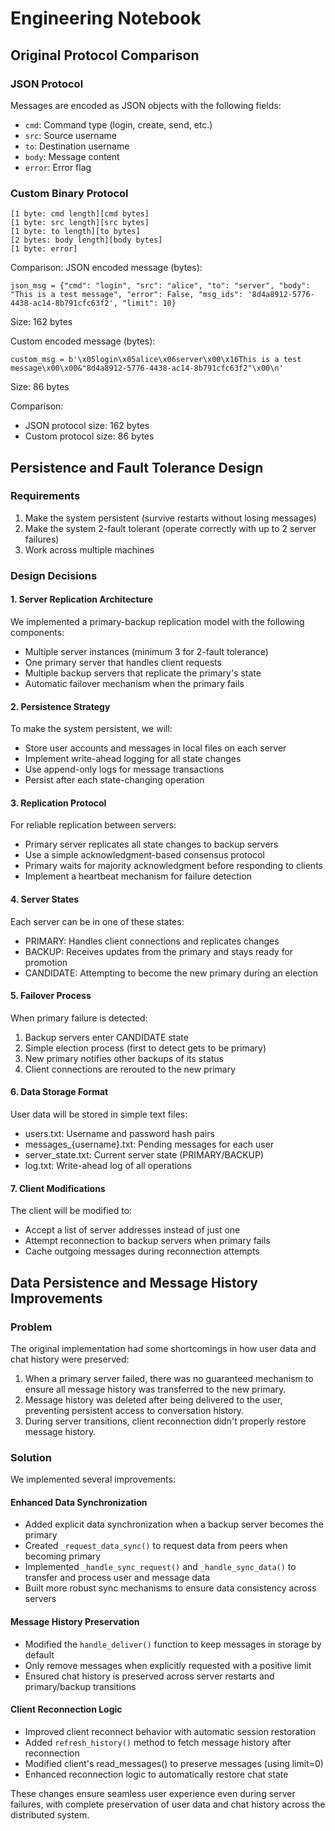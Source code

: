 # Engineering Notebook

## Original Protocol Comparison

### JSON Protocol
Messages are encoded as JSON objects with the following fields:
- `cmd`: Command type (login, create, send, etc.)
- `src`: Source username
- `to`: Destination username
- `body`: Message content
- `error`: Error flag

### Custom Binary Protocol
```
[1 byte: cmd length][cmd bytes]
[1 byte: src length][src bytes]
[1 byte: to length][to bytes]
[2 bytes: body length][body bytes]
[1 byte: error]
```

Comparison:
JSON encoded message (bytes):
```
json_msg = {"cmd": "login", "src": "alice", "to": "server", "body": "This is a test message", "error": False, "msg_ids": '8d4a8912-5776-4438-ac14-8b791cfc63f2', "limit": 10}
```
Size: 162 bytes

Custom encoded message (bytes):
```
custom_msg = b'\x05login\x05alice\x06server\x00\x16This is a test message\x00\x00&"8d4a8912-5776-4438-ac14-8b791cfc63f2"\x00\n'
```
Size: 86 bytes

Comparison:
- JSON protocol size:   162 bytes
- Custom protocol size: 86 bytes

## Persistence and Fault Tolerance Design

### Requirements
1. Make the system persistent (survive restarts without losing messages)
2. Make the system 2-fault tolerant (operate correctly with up to 2 server failures)
3. Work across multiple machines

### Design Decisions

#### 1. Server Replication Architecture
We implemented a primary-backup replication model with the following components:
- Multiple server instances (minimum 3 for 2-fault tolerance)
- One primary server that handles client requests
- Multiple backup servers that replicate the primary's state
- Automatic failover mechanism when the primary fails

#### 2. Persistence Strategy
To make the system persistent, we will:
- Store user accounts and messages in local files on each server
- Implement write-ahead logging for all state changes
- Use append-only logs for message transactions
- Persist after each state-changing operation

#### 3. Replication Protocol
For reliable replication between servers:
- Primary server replicates all state changes to backup servers
- Use a simple acknowledgment-based consensus protocol
- Primary waits for majority acknowledgment before responding to clients
- Implement a heartbeat mechanism for failure detection

#### 4. Server States
Each server can be in one of these states:
- PRIMARY: Handles client connections and replicates changes
- BACKUP: Receives updates from the primary and stays ready for promotion
- CANDIDATE: Attempting to become the new primary during an election

#### 5. Failover Process
When primary failure is detected:
1. Backup servers enter CANDIDATE state
2. Simple election process (first to detect gets to be primary)
3. New primary notifies other backups of its status
4. Client connections are rerouted to the new primary

#### 6. Data Storage Format
User data will be stored in simple text files:
- users.txt: Username and password hash pairs
- messages_{username}.txt: Pending messages for each user
- server_state.txt: Current server state (PRIMARY/BACKUP)
- log.txt: Write-ahead log of all operations

#### 7. Client Modifications
The client will be modified to:
- Accept a list of server addresses instead of just one
- Attempt reconnection to backup servers when primary fails
- Cache outgoing messages during reconnection attempts

## Data Persistence and Message History Improvements

### Problem
The original implementation had some shortcomings in how user data and chat history were preserved:

1. When a primary server failed, there was no guaranteed mechanism to ensure all message history was transferred to the new primary.
2. Message history was deleted after being delivered to the user, preventing persistent access to conversation history.
3. During server transitions, client reconnection didn't properly restore message history.

### Solution

We implemented several improvements:

#### Enhanced Data Synchronization
* Added explicit data synchronization when a backup server becomes the primary
* Created `_request_data_sync()` to request data from peers when becoming primary
* Implemented `_handle_sync_request()` and `_handle_sync_data()` to transfer and process user and message data
* Built more robust sync mechanisms to ensure data consistency across servers

#### Message History Preservation
* Modified the `handle_deliver()` function to keep messages in storage by default
* Only remove messages when explicitly requested with a positive limit
* Ensured chat history is preserved across server restarts and primary/backup transitions

#### Client Reconnection Logic
* Improved client reconnect behavior with automatic session restoration
* Added `refresh_history()` method to fetch message history after reconnection
* Modified client's read_messages() to preserve messages (using limit=0)
* Enhanced reconnection logic to automatically restore chat state

These changes ensure seamless user experience even during server failures, with complete preservation of user data and chat history across the distributed system.

